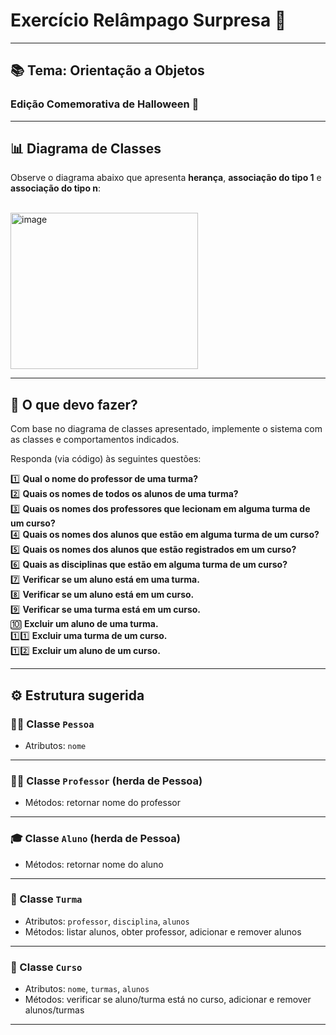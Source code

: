 # Exercício Relâmpago Surpresa 🎃

---

## 📚 Tema: Orientação a Objetos  
### Edição Comemorativa de Halloween 👻

---

## 📊 Diagrama de Classes

Observe o diagrama abaixo que apresenta **herança**, **associação do tipo 1** e **associação do tipo n**:

<br/>
<img width="300" height="250" alt="image" src="[https://github.com/user-attachments/assets/43d97a9e-4ffc-443a-88b3-a74a93c91150](https://svdesdeva.instructure.com/courses/23581/files/1185975/preview)" />

---

## 🧩 O que devo fazer?

Com base no diagrama de classes apresentado, implemente o sistema com as classes e comportamentos indicados.

Responda (via código) às seguintes questões:

1️⃣ **Qual o nome do professor de uma turma?**  
2️⃣ **Quais os nomes de todos os alunos de uma turma?**  
3️⃣ **Quais os nomes dos professores que lecionam em alguma turma de um curso?**  
4️⃣ **Quais os nomes dos alunos que estão em alguma turma de um curso?**  
5️⃣ **Quais os nomes dos alunos que estão registrados em um curso?**  
6️⃣ **Quais as disciplinas que estão em alguma turma de um curso?**  
7️⃣ **Verificar se um aluno está em uma turma.**  
8️⃣ **Verificar se um aluno está em um curso.**  
9️⃣ **Verificar se uma turma está em um curso.**  
🔟 **Excluir um aluno de uma turma.**  
1️⃣1️⃣ **Excluir uma turma de um curso.**  
1️⃣2️⃣ **Excluir um aluno de um curso.**  

---

## ⚙️ Estrutura sugerida

### 🧍‍♀️ Classe `Pessoa`
- Atributos: `nome`

---

### 👨‍🏫 Classe `Professor` (herda de Pessoa)
- Métodos: retornar nome do professor

---

### 🎓 Classe `Aluno` (herda de Pessoa)
- Métodos: retornar nome do aluno

---

### 🏫 Classe `Turma`
- Atributos: `professor`, `disciplina`, `alunos`
- Métodos: listar alunos, obter professor, adicionar e remover alunos

---

### 📘 Classe `Curso`
- Atributos: `nome`, `turmas`, `alunos`
- Métodos: verificar se aluno/turma está no curso, adicionar e remover alunos/turmas

---



